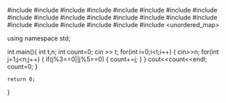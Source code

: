 #include <map>
#include <set>
#include <list>
#include <cmath>
#include <ctime>
#include <deque>
#include <queue>
#include <stack>
#include <string>
#include <bitset>
#include <cstdio>
#include <limits>
#include <vector>
#include <climits>
#include <cstring>
#include <cstdlib>
#include <fstream>
#include <numeric>
#include <sstream>
#include <iostream>
#include <algorithm>
#include <unordered_map>

using namespace std;


int main(){
    int t,n;
    int count=0;
    cin >> t;
    for(int i=0;i<t;i++)
    {
        cin>>n;
        for(int j=1;j<n;j++)
        {
            if(j%3==0||j%5==0)
            {
                count+=j;
            }
        }
        cout<<count<<endl;
        count=0;
    }
    
    return 0;
}

